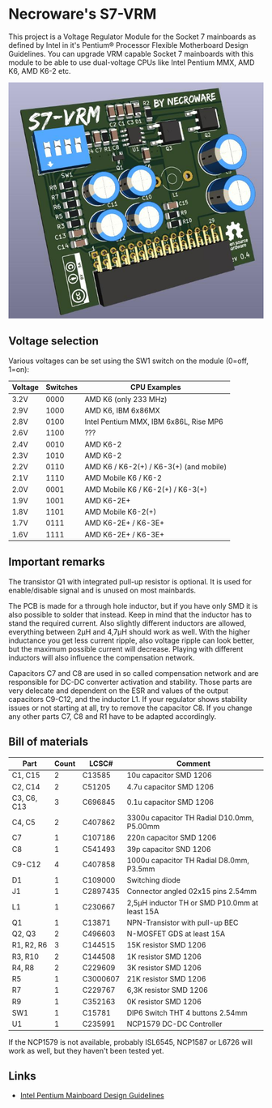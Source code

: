 # Necroware's S7-VRM

This project is a Voltage Regulator Module for the Socket 7 mainboards as
defined by Intel in it's Pentium® Processor Flexible Motherboard Design
Guidelines. You can upgrade VRM capable Socket 7 mainboards with this module to
be able to use dual-voltage CPUs like Intel Pentium MMX, AMD K6, AMD K6-2 etc.

![S7-VRM](./photo.jpg)

## Voltage selection

Various voltages can be set using the SW1 switch on the module (0=off, 1=on):

Voltage | Switches | CPU Examples
--------|----------|-------------------------------------------
  3.2V  |   0000   | AMD K6 (only 233 MHz)
  2.9V  |   1000   | AMD K6, IBM 6x86MX
  2.8V  |   0100   | Intel Pentium MMX, IBM 6x86L, Rise MP6
  2.6V  |   1100   | ???
  2.4V  |   0010   | AMD K6-2
  2.3V  |   1010   | AMD K6-2
  2.2V  |   0110   | AMD K6 / K6-2(+) / K6-3(+) (and mobile)
  2.1V  |   1110   | AMD Mobile K6 / K6-2
  2.0V  |   0001   | AMD Mobile K6 / K6-2(+) / K6-3(+)
  1.9V  |   1001   | AMD K6-2E+
  1.8V  |   1101   | AMD Mobile K6-2(+)
  1.7V  |   0111   | AMD K6-2E+ / K6-3E+
  1.6V  |   1111   | AMD K6-2E+ / K6-3E+

## Important remarks

The transistor Q1 with integrated pull-up resistor is optional. It is used for 
enable/disable signal and is unused on most mainbards.

The PCB is made for a through hole inductor, but if you have only SMD it is also
possible to solder that instead. Keep in mind that the inductor has to stand
the required current. Also slightly different inductors are allowed, everything
between 2µH and 4,7µH should work as well. With the higher inductance you get
less current ripple, also voltage ripple can look better, but the maximum
possible current will decrease. Playing with different inductors will also
influence the compensation network.

Capacitors C7 and C8 are used in so called compensation network and are
responsible for DC-DC converter activation and stability. Those parts are very
delecate and dependent on the ESR and values of the output capacitors C9-C12,
and the inductor L1. If your regulator shows stability issues or not starting
at all, try to remove the capacitor C8. If you change any other parts C7, C8 and
R1 have to be adapted accordingly.

## Bill of materials

Part        | Count | LCSC#    | Comment
------------|-------|----------|--------------------------------------------
C1, C15     | 2     | C13585   | 10u capacitor SMD 1206
C2, C14     | 2     | C51205   | 4.7u capacitor SMD 1206
C3, C6, C13 | 3     | C696845  | 0.1u capacitor SMD 1206
C4, C5      | 2     | C407862  | 3300u capacitor TH Radial D10.0mm, P5.00mm
C7          | 1     | C107186  | 220n capacitor SMD 1206
C8          | 1     | C541493  | 39p capacitor SND 1206
C9-C12      | 4     | C407858  | 1000u capacitor TH Radial D8.0mm, P3.5mm
D1          | 1     | C109000  | Switching diode
J1          | 1     | C2897435 | Connector angled 02x15 pins 2.54mm 
L1          | 1     | C230667  | 2,5µH inductor TH or SMD P10.0mm at least 15A
Q1          | 1     | C13871   | NPN-Transistor with pull-up BEC
Q2, Q3      | 2     | C496603  | N-MOSFET GDS at least 15A
R1, R2, R6  | 3     | C144515  | 15K resistor SMD 1206
R3, R10     | 2     | C144508  | 1K resistor SMD 1206
R4, R8      | 2     | C229609  | 3K resistor SMD 1206
R5          | 1     | C3000607 | 21K resistor SMD 1206
R7          | 1     | C229767  | 6,3K resistor SMD 1206
R9          | 1     | C352163  | 0K resistor SMD 1206
SW1         | 1     | C15781   | DIP6 Switch THT 4 buttons 2.54mm
U1          | 1     | C235991  | NCP1579 DC-DC Controller

If the NCP1579 is not available, probably ISL6545, NCP1587 or L6726 will work
as well, but they haven't been tested yet.

## Links
* [Intel Pentium Mainboard Design Guidelines](./docs/24318702.pdf)

